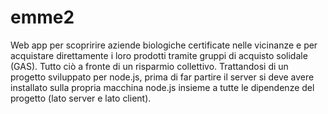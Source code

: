 # emme2

Web app per scopririre aziende biologiche certificate nelle vicinanze e per acquistare direttamente 
i loro prodotti tramite gruppi di acquisto solidale (GAS). Tutto ciò a fronte di un risparmio collettivo.
Trattandosi di un progetto sviluppato per node.js, prima di far partire il server si deve avere installato
sulla propria macchina node.js insieme a tutte le dipendenze del progetto (lato server e lato client).
